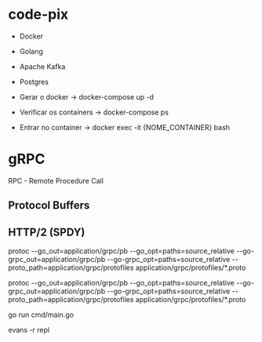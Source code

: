 # code-pix

* Docker
* Golang
* Apache Kafka
* Postgres

* Gerar o docker -> docker-compose up -d
* Verificar os containers -> docker-compose ps
* Entrar no container -> docker exec -it {NOME_CONTAINER} bash


# gRPC
RPC - Remote Procedure Call

## Protocol Buffers

## HTTP/2  (SPDY)


protoc --go_out=application/grpc/pb --go_opt=paths=source_relative --go-grpc_out=application/grpc/pb --go-grpc_opt=paths=source_relative --proto_path=application/grpc/protofiles application/grpc/protofiles/*.proto

protoc --go_out=application/grpc/pb --go_opt=paths=source_relative --go-grpc_out=application/grpc/pb --go-grpc_opt=paths=source_relative --proto_path=application/grpc/protofiles application/grpc/protofiles/*.proto


go run cmd/main.go

evans -r repl